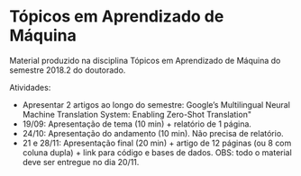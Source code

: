 # Tópicos em Aprendizado de Máquina

Material produzido na disciplina Tópicos em Aprendizado de Máquina do semestre 2018.2 do doutorado.

Atividades:
- Apresentar 2 artigos ao longo do semestre: Google’s Multilingual Neural Machine Translation System: Enabling Zero-Shot Translation"
- 19/09: Apresentação de tema (10 min) + relatório de 1 página.
- 24/10: Apresentação do andamento (10 min). Não precisa de relatório.
- 21 e 28/11: Apresentação final (20 min) + artigo de 12 páginas (ou 8 com coluna dupla) + link para código e bases de dados. OBS: todo o material deve ser entregue no dia 20/11.
